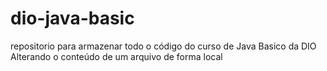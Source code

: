 # dio-java-basic
repositorio para armazenar todo o código do curso de Java Basico da DIO
Alterando o conteúdo de um arquivo de forma local